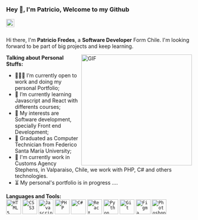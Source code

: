 ### Hey 👋, I'm Patricio, Welcome to my Github

<a href="https://www.linkedin.com/in/patriciofredesti/">
  <img align="left" alt="Mehdi's LinkdeIn" width="22px" src="https://cdn-icons-png.flaticon.com/512/174/174857.png" />
</a>

<br />
<br />

Hi there, I'm **Patricio Fredes**, a **Software Developer** Form Chile. I'm looking forward to be part of big projects and keep learning.

  <img align="right" alt="GIF" src="https://irfantariq.com/images/banner.gif" width="300"/>

**Talking about Personal Stuffs:**

- 👨🏽‍💻 I’m currently open to work and doing my personal Portfolio;
- 🌱 I’m currently learning Javascript and React with differents courses; 
- 🤔 My interests are Software development, specially Front end Development;
- 💼 Graduated as Computer Technician from Federico Santa María University; 
- 🧿 I'm currently work in Customs Agency Stephens, in Valparaiso, Chile, we work with PHP, C# and others technologies.
- ⏳ My personal's portfolio is in progress .... 
<!-- - 📝 See my [) to get more info. -->


**Languages and Tools:**  
<code><img height="40" alt="HTML5" src="https://cdn-icons-png.flaticon.com/512/732/732212.png"></code>
<code><img height="40" alt="CSS3" src="https://www.seekpng.com/png/full/141-1415372_css3-icon-png.png"></code>
<code><img height="40" alt="Javascript" src="https://cdn.iconscout.com/icon/free/png-256/javascript-2752148-2284965.png"></code>
<code><img height="40" alt="PHP" src="https://cdn-icons-png.flaticon.com/512/5968/5968332.png"></code>
<code><img height="40" alt="C#" src="https://seeklogo.com/images/C/c-sharp-c-logo-02F17714BA-seeklogo.com.png"></code>
<code><img height="40" alt="React" src="https://upload.wikimedia.org/wikipedia/commons/thumb/a/a7/React-icon.svg/2300px-React-icon.svg.png"></code>
<code><img height="40" alt="Python" src="https://cdn-icons-png.flaticon.com/512/5968/5968350.png"></code>
<code><img height="40" alt="Git" src="https://upload.wikimedia.org/wikipedia/commons/thumb/3/3f/Git_icon.svg/2048px-Git_icon.svg.png"></code>
<code><img height="40" alt="Figma" src="https://cdn-icons-png.flaticon.com/512/5968/5968705.png"></code>
<code><img height="40" alt="Photoshop" src="https://upload.wikimedia.org/wikipedia/commons/thumb/a/af/Adobe_Photoshop_CC_icon.svg/2101px-Adobe_Photoshop_CC_icon.svg.png"></code>
